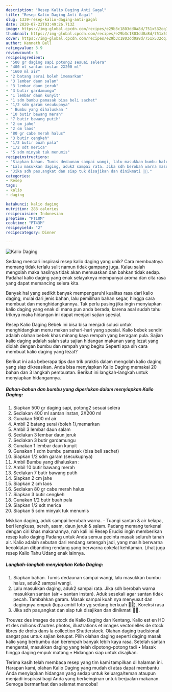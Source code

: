 ```yaml
---
description: "Resep Kalio Daging Anti Gagal"
title: "Resep Kalio Daging Anti Gagal"
slug: 1339-resep-kalio-daging-anti-gagal
date: 2020-07-22T03:49:26.713Z
image: https://img-global.cpcdn.com/recipes/e29b3c1803dd0a8d/751x532cq70/kalio-daging-foto-resep-utama.jpg
thumbnail: https://img-global.cpcdn.com/recipes/e29b3c1803dd0a8d/751x532cq70/kalio-daging-foto-resep-utama.jpg
cover: https://img-global.cpcdn.com/recipes/e29b3c1803dd0a8d/751x532cq70/kalio-daging-foto-resep-utama.jpg
author: Kenneth Bell
ratingvalue: 3.9
reviewcount: 5
recipeingredient:
- "500 gr daging sapi potong2 sesuai selera"
- "400 ml santan instan 2X200 ml"
- "1600 ml air"
- "2 batang serai boleh 1memarkan"
- "3 lembar daun salam"
- "3 lembar daun jeruk"
- "3 butir gardamungu"
- "1 lembar daun kunyit"
- "1 sdm bumbu pamasak bisa beli sachet"
- "1/2 sdm garam secukupnya"
- " Bumbu yang dihaluskan "
- "10 butir bawang merah"
- "7 butir bawang putih"
- "2 cm jahe"
- "2 cm laos"
- "80 gr cabe merah halus"
- "3 butir cengkeh"
- "1/2 butir buah pala"
- "1/2 sdt merica"
- "5 sdm minyak tuk menumis"
recipeinstructions:
- "Siapkan bahan. Tumis dedaunan sampai wangi, lalu masukkan bumbu halus, aduk2 sampai wangi."
- "Lalu masukkan daging, aduk2 sampai rata. Jika sdh berobah warna masukkan santan (air + santan instan). Aduk sesekali agar santan tidak pecah. Tambahkan garam. Masak sampai kuah nya menyusut dan dagingnya empuk (lupa ambil foto yg sedang berkuah 🙈🙈). Koreksi rasa"
- "Jika sdh pas,angkat dan siap tuk disajikan dan dinikmati 💖💖."
categories:
- Resep
tags:
- kalio
- daging

katakunci: kalio daging 
nutrition: 283 calories
recipecuisine: Indonesian
preptime: "PT10M"
cooktime: "PT43M"
recipeyield: "2"
recipecategory: Dinner

---
```



![Kalio Daging](https://img-global.cpcdn.com/recipes/e29b3c1803dd0a8d/751x532cq70/kalio-daging-foto-resep-utama.jpg)

Sedang mencari inspirasi resep kalio daging yang unik? Cara membuatnya memang tidak terlalu sulit namun tidak gampang juga. Kalau salah mengolah maka hasilnya tidak akan memuaskan dan bahkan tidak sedap. Padahal kalio daging yang enak selayaknya mempunyai aroma dan cita rasa yang dapat memancing selera kita.

Banyak hal yang sedikit banyak mempengaruhi kualitas rasa dari kalio daging, mulai dari jenis bahan, lalu pemilihan bahan segar, hingga cara membuat dan menghidangkannya. Tak perlu pusing jika ingin menyiapkan kalio daging yang enak di mana pun anda berada, karena asal sudah tahu triknya maka hidangan ini dapat menjadi sajian spesial.

Resep Kalio Daging Bebek ini bisa bisa menjadi solusi untuk menghidangkan menu makan sehari-hari yang spesial. Kalio bebek sendiri adalah olahan bebek khas minang kaya rempah yang beragam pula. Sajian kalio daging adalah salah satu sajian hidangan makanan yang lezat yang diolah dengan bumbu dan rempah yang begitu Seperti apa sih cara membuat kalio daging yang lezat?


Berikut ini ada beberapa tips dan trik praktis dalam mengolah kalio daging yang siap dikreasikan. Anda bisa menyiapkan Kalio Daging memakai 20 bahan dan 3 langkah pembuatan. Berikut ini langkah-langkah untuk menyiapkan hidangannya.

<!--inarticleads1-->

##### Bahan-bahan dan bumbu yang diperlukan dalam menyiapkan Kalio Daging:

1. Siapkan 500 gr daging sapi, potong2 sesuai selera
1. Sediakan 400 ml santan instan, 2X200 ml
1. Gunakan 1600 ml air
1. Ambil 2 batang serai (boleh 1),memarkan
1. Ambil 3 lembar daun salam
1. Sediakan 3 lembar daun jeruk
1. Sediakan 3 butir gardamungu
1. Gunakan 1 lembar daun kunyit
1. Gunakan 1 sdm bumbu pamasak (bisa beli sachet)
1. Siapkan 1/2 sdm garam (secukupnya)
1. Ambil  Bumbu yang dihaluskan :
1. Ambil 10 butir bawang merah
1. Sediakan 7 butir bawang putih
1. Siapkan 2 cm jahe
1. Siapkan 2 cm laos
1. Sediakan 80 gr cabe merah halus
1. Siapkan 3 butir cengkeh
1. Gunakan 1/2 butir buah pala
1. Siapkan 1/2 sdt merica
1. Siapkan 5 sdm minyak tuk menumis


Mskkan daging, aduk sampai berubah warna. - Tuangi santan &amp; air kelapa, beri lengkuas, sereh, asam, daun jeruk &amp; salam. Padang memang terkenal dengan ciri khas makanannya, nah kali ini Resep Erudisi ingin memberikan resep kalio daging Padang untuk Anda semua pecinta masak seluruh tanah air. Kalio adalah sebutan dari rendang setengah jadi, yang masih berwarna kecoklatan dibanding rendang yang berwarna cokelat kehitaman. Lihat juga resep Kalio Tahu Udang enak lainnya. 

<!--inarticleads2-->

##### Langkah-langkah menyiapkan Kalio Daging:

1. Siapkan bahan. Tumis dedaunan sampai wangi, lalu masukkan bumbu halus, aduk2 sampai wangi.
1. Lalu masukkan daging, aduk2 sampai rata. Jika sdh berobah warna masukkan santan (air + santan instan). Aduk sesekali agar santan tidak pecah. Tambahkan garam. Masak sampai kuah nya menyusut dan dagingnya empuk (lupa ambil foto yg sedang berkuah 🙈🙈). Koreksi rasa
1. Jika sdh pas,angkat dan siap tuk disajikan dan dinikmati 💖💖.


Trouvez des images de stock de Kalio Daging dan Kentang. Kalio est en HD et des millions d&#39;autres photos, illustrations et images vectorielles de stock libres de droits dans la collection Shutterstock. Olahan daging tradisional sangat pas untuk sajian ketupat. Pilih olahan daging seperti daging masak kalio yang berbumbu dan berempah banyak lebih kaya rasa. Setelah santan mengental, masukkan daging yang telah dipotong-potong tadi • Masak hingga daging empuk matang • Hidangan siap untuk disajikan. 

Terima kasih telah membaca resep yang tim kami tampilkan di halaman ini. Harapan kami, olahan Kalio Daging yang mudah di atas dapat membantu Anda menyiapkan hidangan yang sedap untuk keluarga/teman ataupun menjadi inspirasi bagi Anda yang berkeinginan untuk berjualan makanan. Semoga bermanfaat dan selamat mencoba!
